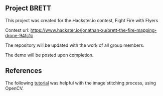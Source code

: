 Project BRETT
---
This project was created for the Hackster.io contest, Fight Fire with Flyers

Contest url: https://www.hackster.io/jonathan-xu/brett-the-fire-mapping-drone-94fc1c

The repository will be updated with the work of all group members.

The demo will be posted upon completion.

References
---
The following [tutorial](https://www.pyimagesearch.com/2018/12/17/image-stitching-with-opencv-and-python/) was helpful with the image stitching process, using OpenCV.
